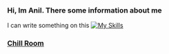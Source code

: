 ### Hi, Im Anil. There some information about me

I can write something on this
[![My Skills](https://skillicons.dev/icons?i=js,html,css,nodejs,cs)](https://skillicons.dev)

### [Chill Room](https://discord.gg/DWQJmYCYpT)
